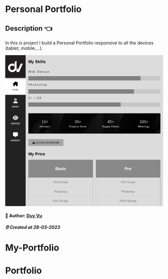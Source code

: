# Personal Portfolio

##  Description 👈

In this is project I build a Personal Portfolio responsive to all the devices (tablet, mobile,...).

<img src="./assets/imgs/screenshot.PNG" alt="screenshot img" />


#### 🐳 Author: [Duy Vu](https://github.com/duyvuxx)

##### ⏰ Created at 28-03-2023

# My-Portfolio
# Portfolio
